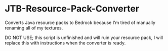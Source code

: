 # JTB-Resource-Pack-Converter
Converts Java resource packs to Bedrock because I'm tired of manually renaming all of my textures.

DO NOT USE; this script is unfinished and will ruin your resource pack, I will replace this with instructions when the converter is ready.
